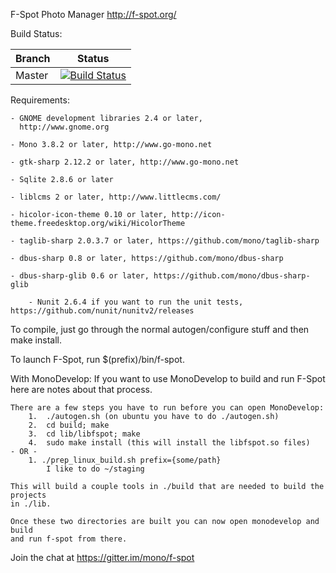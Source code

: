 F-Spot Photo Manager
http://f-spot.org/

Build Status:

| Branch | Status |
|--------|--------|
| Master |[![Build Status](https://travis-ci.org/mono/f-spot.svg?branch=master)](https://travis-ci.org/mono/f-spot)|

Requirements:

	- GNOME development libraries 2.4 or later,
	  http://www.gnome.org

	- Mono 3.8.2 or later, http://www.go-mono.net

	- gtk-sharp 2.12.2 or later, http://www.go-mono.net

	- Sqlite 2.8.6 or later

	- liblcms 2 or later, http://www.littlecms.com/

	- hicolor-icon-theme 0.10 or later, http://icon-theme.freedesktop.org/wiki/HicolorTheme

	- taglib-sharp 2.0.3.7 or later, https://github.com/mono/taglib-sharp

	- dbus-sharp 0.8 or later, https://github.com/mono/dbus-sharp

	- dbus-sharp-glib 0.6 or later, https://github.com/mono/dbus-sharp-glib

        - Nunit 2.6.4 if you want to run the unit tests, https://github.com/nunit/nunitv2/releases

To compile, just go through the normal autogen/configure stuff and
then make install.

To launch F-Spot, run $(prefix)/bin/f-spot.


With MonoDevelop:
  If you want to use MonoDevelop to build and run F-Spot here are notes about that process.

	There are a few steps you have to run before you can open MonoDevelop:
		1.  ./autogen.sh (on ubuntu you have to do ./autogen.sh)
		2.  cd build; make
		3.  cd lib/libfspot; make
		4.  sudo make install (this will install the libfspot.so files)
	- OR -
		1. ./prep_linux_build.sh prefix={some/path}
			I like to do ~/staging

	This will build a couple tools in ./build that are needed to build the projects
	in ./lib.

	Once these two directories are built you can now open monodevelop and build
	and run f-spot from there.

Join the chat at https://gitter.im/mono/f-spot
